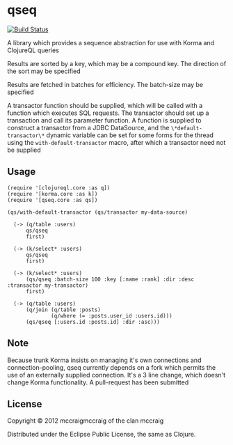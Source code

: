 # qseq

[![Build Status](https://secure.travis-ci.org/mccraigmccraig/qseq.png)](http://travis-ci.org/mccraigmccraig/qseq)

A library which provides a sequence abstraction for use with Korma and ClojureQL queries

Results are sorted by a key, which may be a compound key. The direction of the sort may be specified

Results are fetched in batches for efficiency. The batch-size may be specified

A transactor function should be supplied, which will be called with a function which executes SQL requests. The
transactor should set up a transaction and call its parameter function. A function is supplied to construct a
transactor from a JDBC DataSource, and the `\*default-transactor\*` dynamic variable can be set for some forms for
the thread using the `with-default-transactor` macro, after which a transactor need not be supplied

## Usage

    (require '[clojureql.core :as q])
    (require '[korma.core :as k])
    (require '[qseq.core :as qs])

    (qs/with-default-transactor (qs/transactor my-data-source)

      (-> (q/table :users)
          qs/qseq
          first)

      (-> (k/select* :users)
          qs/qseq
          first)

      (-> (k/select* :users)
          (qs/qseq :batch-size 100 :key [:name :rank] :dir :desc :transactor my-transactor)
          first)

      (-> (q/table :users)
          (q/join (q/table :posts)
                  (q/where (= :posts.user_id :users.id)))
          (qs/qseq [:users.id :posts.id] :dir :asc)))

## Note

Because trunk Korma insists on managing it's own connections and connection-pooling, qseq currently depends on a fork which permits
the use of an externally supplied connection. It's a 3 line change, which doesn't change Korma functionality. A pull-request has
been submitted

## License

Copyright © 2012 mccraigmccraig of the clan mccraig

Distributed under the Eclipse Public License, the same as Clojure.
